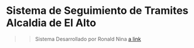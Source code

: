 # Sistema de Seguimiento de Tramites Alcaldia de El Alto

>>Sistema Desarrollado por Ronald Nina
[a link](https://ronaldnina.com)
